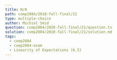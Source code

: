 ```yaml
---
title: N/A
path: comp2804/2018-fall-final/21
type: multiple-choice
author: Michiel Smid
question: comp2804/2018-fall-final/21/question.ts
solution: comp2804/2018-fall-final/21/solution.md
tags:
  - comp2804
  - comp2804-exam
  - Linearity of Expectations (6.5)
---
```

